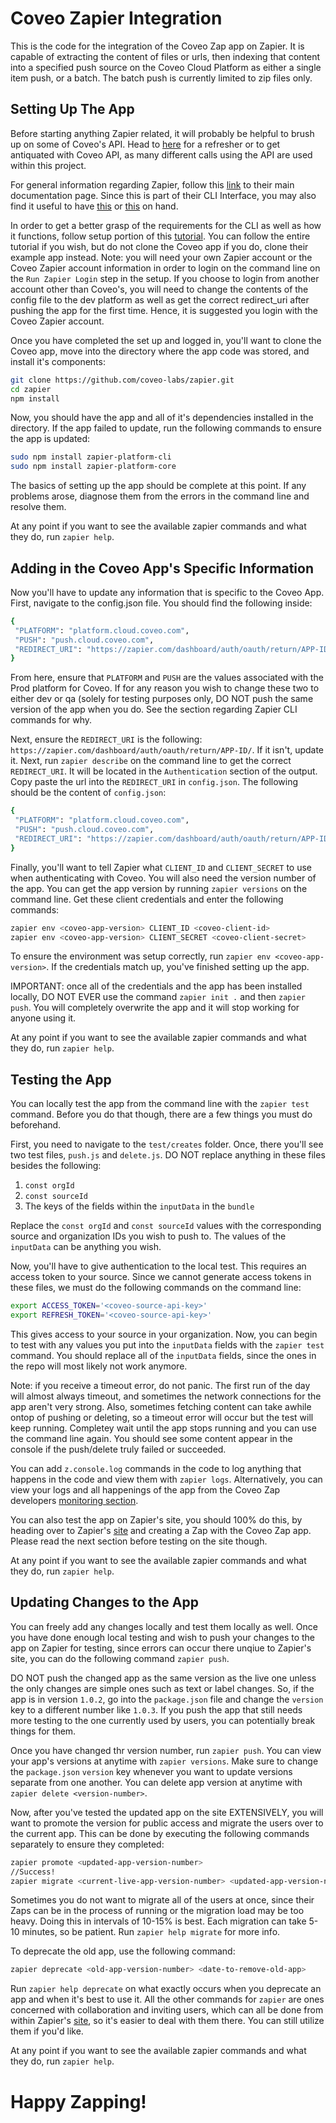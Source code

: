 # Coveo Zapier Integration

This is the code for the integration of the Coveo Zap app on Zapier. It is capable of extracting the content
of files or urls, then indexing that content into a specified push source on the Coveo Cloud Platform as either a
single item push, or a batch. The batch push is currently limited to zip files only.

## Setting Up The App

Before starting anything Zapier related, it will probably be helpful to brush up on some of Coveo's API. 
Head to [here](https://platform.cloud.coveo.com/docs?api=Platform) for a refresher or to get antiquated with 
Coveo API, as many different calls using the API are used within this project.

For general information regarding Zapier, follow this [link](https://zapier.com/developer/documentation/v2/) to their main
documentation page. Since this is part of their CLI Interface, you may also find it useful to have [this](https://www.npmjs.com/package/zapier-platform-cli) or
[this](https://zapier.github.io/zapier-platform-cli/cli.html) on hand.

In order to get a better grasp of the requirements for the CLI as well as how it functions, follow setup portion of this [tutorial](https://zapier.com/developer/start/introduction).
You can follow the entire tutorial if you wish, but do not clone the Coveo app if you do, clone their example app instead.
Note: you will need your own Zapier account or the Coveo Zapier account information in order to login on the command line on the `Run Zapier Login` step in the setup. If you
choose to login from another account other than Coveo's, you will need to change the contents of the config file to the dev platform as well as get the correct redirect_uri
after pushing the app for the first time. Hence, it is suggested you login with the Coveo Zapier account.

Once you have completed the set up and logged in, you'll want to clone the Coveo app, move into the directory where the app code was stored, and install it's components:

```bash
git clone https://github.com/coveo-labs/zapier.git
cd zapier
npm install
```
Now, you should have the app and all of it's dependencies installed in the directory. If the app failed to update, run the following commands to
ensure the app is updated:

```bash
sudo npm install zapier-platform-cli
sudo npm install zapier-platform-core
```
The basics of setting up the app should be complete at this point. If any problems arose, diagnose them from the errors in the command line
and resolve them.

At any point if you want to see the available zapier commands and what they do, run `zapier help`.

## Adding in the Coveo App's Specific Information

Now you'll have to update any information that is specific to the Coveo App. First, navigate to the config.json file. You should find the following inside:

```bash
{
 "PLATFORM": "platform.cloud.coveo.com",
 "PUSH": "push.cloud.coveo.com",
 "REDIRECT_URI": "https://zapier.com/dashboard/auth/oauth/return/APP-ID/"
}
```

From here, ensure that `PLATFORM` and `PUSH` are the values associated with the Prod platform for Coveo. If for any reason you wish to change these two
to either dev or qa (solely for testing purposes only, DO NOT push the same version of the app when you do. See the section regarding Zapier CLI commands for why. 

Next, ensure the `REDIRECT_URI` is the following: `https://zapier.com/dashboard/auth/oauth/return/APP-ID/`. If it isn't, update it. Next, run `zapier describe` on 
the command line to get the correct `REDIRECT_URI`. It will be located in the `Authentication` section of the output. Copy paste the url into the `REDIRECT_URI`
in `config.json`. The following should be the content of `config.json`:

```bash
{
 "PLATFORM": "platform.cloud.coveo.com",
 "PUSH": "push.cloud.coveo.com",
 "REDIRECT_URI": "https://zapier.com/dashboard/auth/oauth/return/APP-IDCLIAPI/"
}
```

Finally, you'll want to tell Zapier what `CLIENT_ID` and `CLIENT_SECRET` to use when authenticating with Coveo. You will 
also need the version number of the app. You can get the app version by running `zapier versions` on the command line. Get these client credentials
and enter the following commands:

```bash
zapier env <coveo-app-version> CLIENT_ID <coveo-client-id>
zapier env <coveo-app-version> CLIENT_SECRET <coveo-client-secret>
```

To ensure the environment was setup correctly, run `zapier env <coveo-app-version>`. If the credentials match up, you've finished setting up the app.

IMPORTANT: once all of the credentials and the app has been installed locally, DO NOT EVER use the command `zapier init .` and then `zapier push`. You
will completely overwrite the app and it will stop working for anyone using it.

At any point if you want to see the available zapier commands and what they do, run `zapier help`.

## Testing the App

You can locally test the app from the command line with the `zapier test` command. Before you do that though, there are a few things you must do beforehand.

First, you need to navigate to the `test/creates` folder. Once, there you'll see two test files, `push.js` and `delete.js`. DO NOT replace anything in these files besides
the following:

 1. `const orgId`
 1. `const sourceId`
 1.  The keys of the fields within the `inputData` in the `bundle`

Replace the `const orgId` and `const sourceId` values with the corresponding source and organization IDs you wish to push to.
The values of the `inputData` can be anything you wish.

Now, you'll have to give authentication to the local test. This requires an access token to your source. Since we cannot generate access tokens in
these files, we must do the following commands on the command line:

```bash
export ACCESS_TOKEN='<coveo-source-api-key>'
export REFRESH_TOKEN='<coveo-source-api-key>'
```

This gives access to your source in your organization. Now, you can begin to test with any values you put into the `inputData` fields with the `zapier test` command.
You should replace all of the `inputData` fields, since the ones in the repo will most likely not work anymore.

Note: if you receive a timeout error, do not panic. The first run of the day will almost always timeout, and sometimes the network connections for the
app aren't very strong. Also, sometimes fetching content can take awhile ontop of pushing or deleting, so a timeout error will occur but the test will keep running.
Completey wait until the app stops running and you can use the command line again. You should see some content appear in the console if the push/delete truly
failed or succeeded.

You can add `z.console.log` commands in the code to log anything that happens in the code and view them with `zapier logs`. Alternatively, you can view your
logs and all happenings of the app from the Coveo Zap developers [monitoring section](https://zapier.com/developer/builder/cli-app/APP-ID/monitoring).

You can also test the app on Zapier's site, you should 100% do this, by heading over to Zapier's [site](https://zapier.com) and creating a Zap with the Coveo Zap app. Please
read the next section before testing on the site though.

At any point if you want to see the available zapier commands and what they do, run `zapier help`.

## Updating Changes to the App

You can freely add any changes locally and test them locally as well. Once you have done enough local testing and wish to push your changes to the app
on Zapier for testing, since errors can occur there unqiue to Zapier's site, you can do the following command `zapier push`. 

DO NOT push the changed app as the same version as the live one unless the only changes are simple ones such as text or label changes. So, if the app is in version `1.0.2`, go into the `package.json` file and change the `version` key to a different number like `1.0.3`. If you push the app that still needs more testing to the one currently used by users, you can potentially break things for them. 

Once you have changed thr version number, run `zapier push`. You can view your app's versions at anytime with `zapier versions`. Make sure to change the `package.json` `version`
key whenever you want to update versions separate from one another. You can delete app version at anytime with `zapier delete <version-number>`.

Now, after you've tested the updated app on the site EXTENSIVELY, you will want to promote the version for public access and migrate the users over to the current app.
This can be done by executing the following commands separately to ensure they completed:

```bash
zapier promote <updated-app-version-number>
//Success!
zapier migrate <current-live-app-version-number> <updated-app-version-number> [% of users to migrate]
```

Sometimes you do not want to migrate all of the users at once, since their Zaps can be in the process of running or the migration load
may be too heavy. Doing this in intervals of 10-15% is best. Each migration can take 5-10 minutes, so be patient. Run `zapier help migrate` for more info.

To deprecate the old app, use the following command:

```bash
zapier deprecate <old-app-version-number> <date-to-remove-old-app>
```

Run `zapier help deprecate` on what exactly occurs when you deprecate an app and when it's best to use it. All the other commands for `zapier` are ones concerned with collaboration and inviting users, which can all be done from within Zapier's [site](https://zapier.com/developer/builder), so it's easier to deal with them there. You can still utilize them if you'd like.

At any point if you want to see the available zapier commands and what they do, run `zapier help`.

# Happy Zapping!
